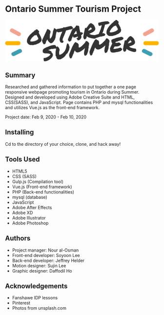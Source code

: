 # Ontario Summer Tourism Project

![logo](/images/logo.svg)

## Summary
Researched and gathered information to put together a one page responsive webpage promoting tourism in Ontario during Summer. Designed and developed using Adobe Creative Suite and HTML, CSS(SASS), and JavaScript.  Page contains PHP and mysql functionalities and utilizes Vue.js as the front-end framework.

Project date: Feb 9, 2020 - Feb 10, 2020

## Installing
Cd to the directory of your choice, clone, and hack away!

## Tools Used
* HTML5
* CSS (SASS)
* Gulp.js (Compilation tool)
* Vue.js (Front-end framework)
* PHP (Back-end functionalities)
* mysql (database)
* JavaScript
* Adobe After Effects
* Adobe XD
* Adobe Illustrator
* Adobe Photoshop

## Authors
* Project manager: Nour al-Osman
* Front-end developer: Soyoon Lee
* Back-end developer: Jeffrey Helder
* Motion designer: Sujin Lee
* Graphic designer: Daffodil Ho

## Acknowledgements
* Fanshawe IDP lessons
* Pinterest
* Photos from unsplash.com
